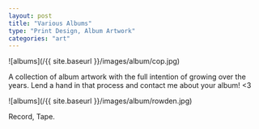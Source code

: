 ```yaml
---
layout: post
title: "Various Albums"
type: "Print Design, Album Artwork"
categories: "art"
---
```


![albums](/{{ site.baseurl }}/images/album/cop.jpg)

A collection of album artwork with the full intention of growing over the years. Lend a hand in that process and contact me about your album! <3

![albums](/{{ site.baseurl }}/images/album/rowden.jpg)


Record, Tape.
